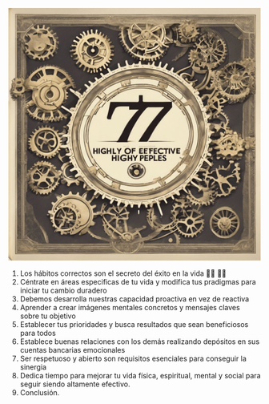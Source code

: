
![Engranaje.jpg](Engranaje.jpg)

1. Los hábitos correctos son el secreto del éxito en la vida 🌟🔄 💪🎯
2. Céntrate en áreas especificas de tu vida y modifica tus pradigmas para iniciar tu cambio duradero
3. Debemos desarrolla nuestras capacidad proactiva en vez de reactiva
4. Aprender a crear imágenes mentales concretos y mensajes claves sobre tu objetivo
5. Establecer tus prioridades y busca resultados que sean beneficiosos para todos 
6. Establece buenas relaciones con los demás realizando depósitos en sus cuentas bancarias emocionales
7. Ser respetuoso y abierto son requisitos esenciales para conseguir la sinergia 
8. Dedica tiempo para mejorar tu vida física, espiritual, mental y social para seguir siendo altamente efectivo. 
9. Conclusión. 

